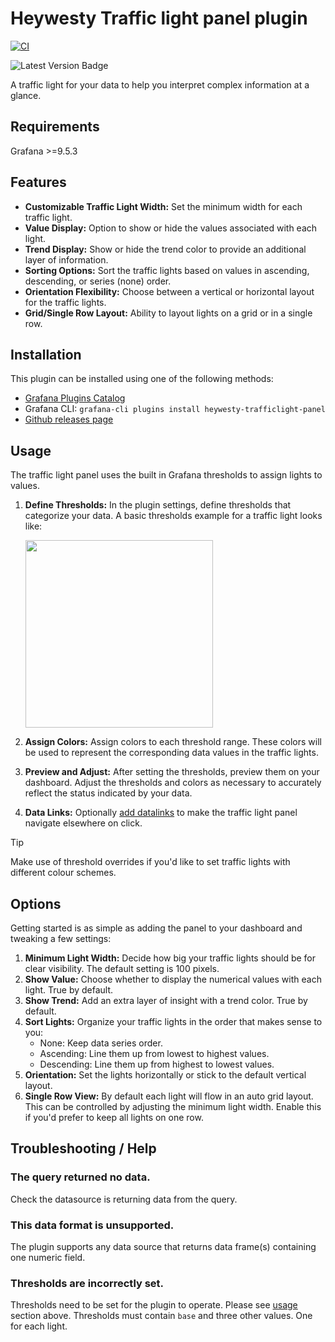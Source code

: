 # Heywesty Traffic light panel plugin

[![CI](https://github.com/jackw/heywesty-trafficlight-panel/actions/workflows/ci.yml/badge.svg)](https://github.com/jackw/heywesty-trafficlight-panel/actions/workflows/ci.yml)

![Latest Version Badge](https://img.shields.io/badge/dynamic/json?logo=grafana&query=$.version&url=https://grafana.com/api/plugins/heywesty-trafficlight-panel&label=Version&prefix=v&color=F47A20)

A traffic light for your data to help you interpret complex information at a glance.

## Requirements

Grafana >=9.5.3

## Features

- **Customizable Traffic Light Width:** Set the minimum width for each traffic light.
- **Value Display:** Option to show or hide the values associated with each light.
- **Trend Display:** Show or hide the trend color to provide an additional layer of information.
- **Sorting Options:** Sort the traffic lights based on values in ascending, descending, or series (none) order.
- **Orientation Flexibility:** Choose between a vertical or horizontal layout for the traffic lights.
- **Grid/Single Row Layout:** Ability to layout lights on a grid or in a single row.

## Installation

This plugin can be installed using one of the following methods:

- [Grafana Plugins Catalog](https://grafana.com/docs/grafana/latest/administration/plugin-management/#install-a-plugin)
- Grafana CLI: `grafana-cli plugins install heywesty-trafficlight-panel`
- [Github releases page](https://github.com/jackw/heywesty-trafficlight-panel/releases)

## Usage

The traffic light panel uses the built in Grafana thresholds to assign lights to values.

1. **Define Thresholds:** In the plugin settings, define thresholds that categorize your data. A basic thresholds example for a traffic light looks like:

   <img width="300px" src="https://raw.githubusercontent.com/jackw/heywesty-trafficlight-panel/main/docs/thresholds-example.png" />

2. **Assign Colors:** Assign colors to each threshold range. These colors will be used to represent the corresponding data values in the traffic lights.
3. **Preview and Adjust:** After setting the thresholds, preview them on your dashboard. Adjust the thresholds and colors as necessary to accurately reflect the status indicated by your data.
4. **Data Links:** Optionally [add datalinks](https://grafana.com/docs/grafana/latest/panels-visualizations/configure-data-links/) to make the traffic light panel navigate elsewhere on click.

> [!TIP]
> Make use of threshold overrides if you'd like to set traffic lights with different colour schemes.

## Options

Getting started is as simple as adding the panel to your dashboard and tweaking a few settings:

1. **Minimum Light Width:** Decide how big your traffic lights should be for clear visibility. The default setting is 100 pixels.
2. **Show Value:** Choose whether to display the numerical values with each light. True by default.
3. **Show Trend:** Add an extra layer of insight with a trend color. True by default.
4. **Sort Lights:** Organize your traffic lights in the order that makes sense to you:
   - None: Keep data series order.
   - Ascending: Line them up from lowest to highest values.
   - Descending: Line them up from highest to lowest values.
5. **Orientation:** Set the lights horizontally or stick to the default vertical layout.
6. **Single Row View:** By default each light will flow in an auto grid layout. This can be controlled by adjusting the minimum light width. Enable this if you'd prefer to keep all lights on one row.

## Troubleshooting / Help

### The query returned no data.

Check the datasource is returning data from the query.

### This data format is unsupported.

The plugin supports any data source that returns data frame(s) containing one numeric field.

### Thresholds are incorrectly set.

Thresholds need to be set for the plugin to operate. Please see [usage](#usage) section above. Thresholds must contain `base` and three other values. One for each light.
